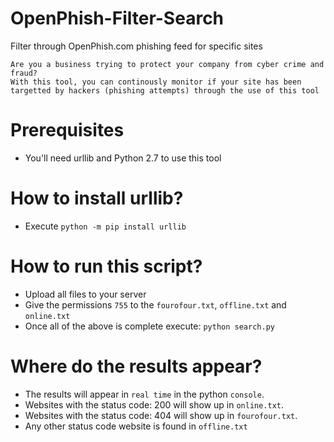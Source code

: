 # OpenPhish-Filter-Search
Filter through OpenPhish.com phishing feed for specific sites

```
Are you a business trying to protect your company from cyber crime and fraud?
With this tool, you can continously monitor if your site has been targetted by hackers (phishing attempts) through the use of this tool
```

# Prerequisites
- You'll need urllib and Python 2.7 to use this tool

# How to install urllib?
- Execute `python -m pip install urllib`

# How to run this script?
- Upload all files to your server
- Give the permissions `755` to the `fourofour.txt`, `offline.txt` and `online.txt`
- Once all of the above is complete execute: `python search.py`

# Where do the results appear?
- The results will appear in `real time` in the python `console`.
- Websites with the status code: 200 will show up in `online.txt`.
- Websites with the status code: 404 will show up in `fourofour.txt`.
- Any other status code website is found in `offline.txt`
